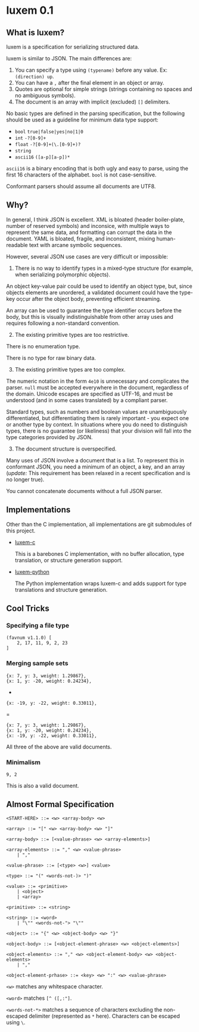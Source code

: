 # luxem 0.1

## What is luxem?

luxem is a specification for serializing structured data.  

luxem is similar to JSON.  The main differences are:

1. You can specify a type using `(typename)` before any value. Ex: `(direction) up`.
2. You can have a `,` after the final element in an object or array.
3. Quotes are optional for simple strings (strings containing no spaces and no ambiguous symbols).
4. The document is an array with implicit (excluded) `[]` delimiters.

No basic types are defined in the parsing specification, but the following should be used as a guideline for minimum data type support:

* `bool` `true|false|yes|no|1|0`
* `int` `-?[0-9]+`
* `float` `-?[0-9]+(\.[0-9]+)?`
* `string`
* `ascii16` `([a-p][a-p])*`

`ascii16` is a binary encoding that is both ugly and easy to parse, using the first 16 characters of the alphabet.  `bool` is not case-sensitive.

Conformant parsers should assume all documents are UTF8.

## Why?

In general, I think JSON is excellent.  XML is bloated (header boiler-plate, number of reserved symbols) and inconsice, with multiple ways to represent the same data, and formatting can corrupt the data in the document.  YAML is bloated, fragile, and inconsistent, mixing human-readable text with arcane symbolic sequences.

However, several JSON use cases are very difficult or impossible:

1. There is no way to identify types in a mixed-type structure (for example, when serializing polymorphic objects).  

  An object key-value pair could be used to identify an object type, but, since objects elements are unordered, a validated document could have the type-key occur after the object body, preventing efficient streaming.

  An array can be used to guarantee the type identifier occurs before the body, but this is visually indistinguishable from other array uses and requires following a non-standard convention.

2. The existing primitive types are too restrictive. 

  There is no enumeration type.

  There is no type for raw binary data.

3. The existing primitive types are too complex.

  The numeric notation in the form `4e10` is unnecessary and complicates the parser.  `null` must be accepted everywhere in the document, regardless of the domain.  Unicode escapes are specified as UTF-16, and must be understood (and in some cases translated) by a compliant parser.

  Standard types, such as numbers and boolean values are unambiguously differentiated, but differentiating them is rarely important - you expect one or another type by context.  In situations where you do need to distinguish types, there is no guarantee (or likeliness) that your division will fall into the type categories provided by JSON.

3. The document structure is overspecified.

  Many uses of JSON involve a document that is a list.  To represent this in conformant JSON, you need a minimum of an object, a key, and an array (*update:* This requirement has been relaxed in a recent specification and is no longer true).  

  You cannot concatenate documents without a full JSON parser.

## Implementations

Other than the C implementation, all implementations are git submodules of this project.

- [luxem-c](https://github.com/Rendaw/luxem-c)

  This is a barebones C implementation, with no buffer allocation, type translation, or structure generation support.

- [luxem-python](https://github.com/Rendaw/luxem-python)

  The Python implementation wraps luxem-c and adds support for type translations and structure generation.

## Cool Tricks

### Specifying a file type

```luxem
(favnum v1.1.0) [
	2, 17, 11, 9, 2, 23
]
```

### Merging sample sets

```luxem
{x: 7, y: 3, weight: 1.29867},
{x: 1, y: -20, weight: 0.24234},
```

+

```luxem
{x: -19, y: -22, weight: 0.33011},
```

 =

```luxem
{x: 7, y: 3, weight: 1.29867},
{x: 1, y: -20, weight: 0.24234},
{x: -19, y: -22, weight: 0.33011},
```

All three of the above are valid documents.

### Minimalism

```luxem
9, 2
```

This is also a valid document.

## Almost Formal Specification
```
<START-HERE> ::= <w> <array-body> <w>

<array> ::= "[" <w> <array-body> <w> "]"

<array-body> ::= [<value-phrase> <w> <array-elements>]

<array-elements> ::= "," <w> <value-phrase>
	| ","

<value-phrase> ::= [<type> <w>] <value>

<type> ::= "(" <words-not-)> ")"

<value> ::= <primitive>
	| <object>
	| <array>

<primitive> ::= <string>

<string> ::= <word>
	| "\"" <words-not-"> "\""

<object> ::= "{" <w> <object-body> <w> "}"

<object-body> ::= [<object-element-phrase> <w> <object-elements>]

<object-elements> ::= "," <w> <object-element-body> <w> <object-elements>
	| ","

<object-element-prhase> ::= <key> <w> ":" <w> <value-phrase>

```
`<w>` matches any whitespace character.

`<word>` matches `[^ ([,:"]`.

`<words-not-*>` matches a sequence of characters excluding the non-escaped delimiter (represented as `*` here).  Characters can be escaped using `\`.
```
